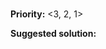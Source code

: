 ### <Issue title>
<!-- e.g: No issue guidelines -->
<!-- A short and accurate title for the issue at hand. -->

**Priority:**
<3, 2, 1>

<!-- e.g: 3 -->
<!-- Proposed priority for the issue. -->
<!-- 3 is the lowest. e.g: Documentation grammar errors -->
<!-- 2 being medium. e.g: Strike system not muting people on 2 strikes -->
<!-- 3 is high. e.g: HotBot is randomly banning people. -->

**Suggested solution:**
<Solution>

<!-- e.g: The provided template be saved as `ISSUE_TEMPLATE.md` in a new directory `.github` -->
<!-- An explanation of how something can be fixed. -->
<!--This does not need to be verbose and simply needs to explain how something _should_ work so we can discuss solutions from there on. -->
